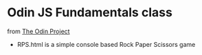 <h1>Odin JS Fundamentals class</h1> from <a href="https://www.theodinproject.com/courses/web-development-101">The Odin Project</a>
<ul>
  <li>RPS.html is a simple console based Rock Paper Scissors game</li>
</ul>
